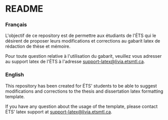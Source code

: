 # README #

### Français ###

L'objectif de ce repository est de permettre aux étudiants de l'ÉTS qui le désirent de proposer leurs modifications et corrections au gabarit latex de rédaction de thèse et mémoire.

Pour toute question relative à l'utilisation du gabarit, veuillez vous adresser au support latex de l'ÉTS à l'adresse support-latex@livia.etsmtl.ca. 


### English ###

This repository has been created for ÉTS' students to be able to suggest modifications and corrections to the thesis and dissertation latex formatting template.

If you have any question about the usage of the template, please contact ÉTS' latex support at support-latex@livia.etsmtl.ca.